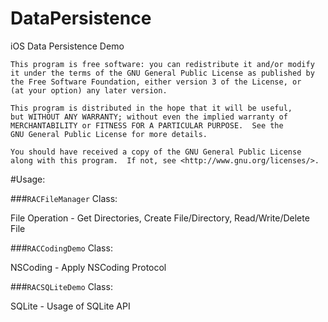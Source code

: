 # DataPersistence
iOS Data Persistence Demo


    This program is free software: you can redistribute it and/or modify
    it under the terms of the GNU General Public License as published by
    the Free Software Foundation, either version 3 of the License, or
    (at your option) any later version.

    This program is distributed in the hope that it will be useful,
    but WITHOUT ANY WARRANTY; without even the implied warranty of
    MERCHANTABILITY or FITNESS FOR A PARTICULAR PURPOSE.  See the
    GNU General Public License for more details.

    You should have received a copy of the GNU General Public License
    along with this program.  If not, see <http://www.gnu.org/licenses/>.
    
    
    

#Usage:


###`RACFileManager` Class: 

File Operation - Get Directories, Create File/Directory, Read/Write/Delete File

###`RACCodingDemo` Class: 

NSCoding - Apply NSCoding Protocol

###`RACSQLiteDemo` Class: 

SQLite - Usage of SQLite API
